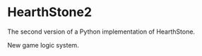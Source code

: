 # HearthStone2

The second version of a Python implementation of HearthStone.

New game logic system.
